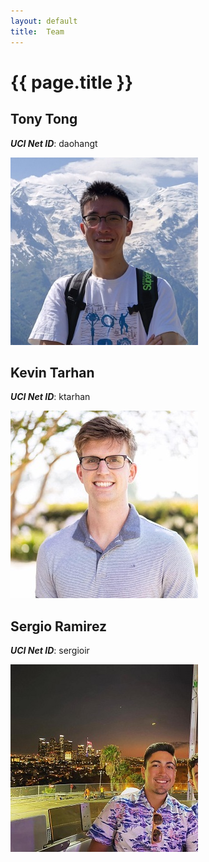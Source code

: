 ```yaml
---
layout: default
title:  Team
---
```


# {{ page.title }}


## Tony Tong 
***UCI Net ID***: daohangt 

![Tony](images/TonyTong.png)

## Kevin Tarhan 
***UCI Net ID***: ktarhan

![Kevin](images/kevintarhan.jpg)

## Sergio Ramirez
***UCI Net ID***: sergioir

![Sergio](images/SergioRamirez.jpg)
